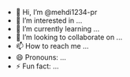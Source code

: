 - 👋 Hi, I’m @mehdi1234-pr
- 👀 I’m interested in ...
- 🌱 I’m currently learning ...
- 💞️ I’m looking to collaborate on ...
- 📫 How to reach me ...
- 😄 Pronouns: ...
- ⚡ Fun fact: ...

<!---
mehdi1234-pr/mehdi1234-pr is a ✨ special ✨ repository because its `README.md` (this file) appears on your GitHub profile.
You can click the Preview link to take a look at your changes.
--->

